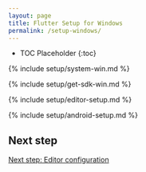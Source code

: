 ```yaml
---
layout: page
title: Flutter Setup for Windows
permalink: /setup-windows/
---
```


* TOC Placeholder
{:toc}

{% include setup/system-win.md %}

{% include setup/get-sdk-win.md %}

{% include setup/editor-setup.md %}

{% include setup/android-setup.md %}

## Next step

[Next step: Editor configuration](/get-started/editor-configuration/)
